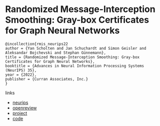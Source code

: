 # Randomized Message-Interception Smoothing: Gray-box Certificates for Graph Neural Networks

```
@incollection{rmis_neurips22
author = {Yan Scholten and Jan Schuchardt and Simon Geisler and Aleksandar Bojchevski and Stephan Günnemann},
title = {Randomized Message-Interception Smoothing: Gray-box Certificates for Graph Neural Networks},
booktitle = {Advances in Neural Information Processing Systems (NeurIPS) 35},
year = {2022},
publisher = {Curran Associates, Inc.}
}
```

links
- [neurips](https://nips.cc/Conferences/2022/Schedule?showEvent=54776)
- [openreview](https://openreview.net/forum?id=t0VbBTw-o8)
- [project](https://www.cs.cit.tum.de/daml/interception-smoothing/)
- [code](https://github.com/yascho/interception_smoothing)
